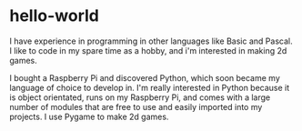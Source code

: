 # hello-world

I have experience in programming in other languages like Basic and Pascal. I like to code in my spare time as a hobby, and i'm interested in making 2d games.

I bought a Raspberry Pi and discovered Python, which soon became my language of choice to develop in. I'm really interested in Python because it is object orientated, runs on my Raspberry Pi, and comes with a large number of modules that are free to use and easily imported into my projects.  I use Pygame to make 2d games.
